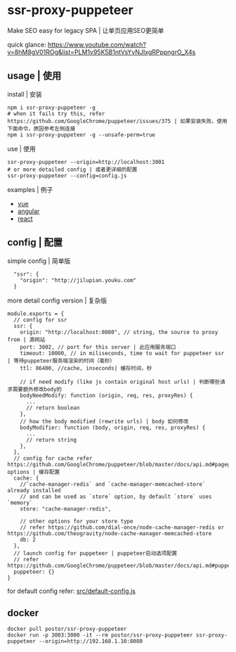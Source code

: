 # ssr-proxy-puppeteer

Make SEO easy for legacy SPA | 让单页应用SEO更简单

quick glance: https://www.youtube.com/watch?v=8hM8gV01ROg&list=PLM1v95K5B1ntVsYvNJIxgRPppngrO_X4s

## usage | 使用


install | 安装

```
npm i ssr-proxy-puppeteer -g
# when it fails try this, refer https://github.com/GoogleChrome/puppeteer/issues/375 | 如果安装失败，使用下面命令，原因参考左侧连接
npm i ssr-proxy-puppeteer -g --unsafe-perm=true
```

use | 使用

```
ssr-proxy-puppeteer --origin=http://localhost:3001
# or more detailed config | 或者更详细的配置 
ssr-proxy-puppeteer --config=config.js
```

examples | 例子

- [vue](./examples/vue)
- [angular](./examples/angular)
- [react](./examples/react)

## config | 配置

simple config | 简单版

```
  "ssr": {
    "origin": "http://jilupian.youku.com"
  }
```

more detail config version | 复杂版

```
module.exports = {
  // config for ssr
  ssr: {
    origin: "http://localhost:8080", // string, the source to proxy from | 源网站
    port: 3002, // port for this server | 此应用服务端口
    timeout: 10000, // in miliseconds, time to wait for puppeteer ssr | 等待puppeteer服务端渲染的时间（毫秒）
    ttl: 86400, //cache, inseconds| 缓存时间，秒
    
    // if need modify (like js contain original host urls) | 判断哪些请求需要额外修改body的
    bodyNeedModify: function (origin, req, res, proxyRes) {
      ...
      // return boolean
    },
    // how the body modified (rewrite urls) | body 如何修改 
    bodyModifier: function (body, origin, req, res, proxyRes) {
      ...
      // return string
    },
  },
  // config for cache refer https://github.com/GoogleChrome/puppeteer/blob/master/docs/api.md#pagegotourl-options | 缓存配置
  cache: {
    //`cache-manager-redis` and `cache-manager-memcached-store` already installed 
    // and can be used as `store` option, by default `store` uses `memory`
    store: "cache-manager-redis",

    // other options for your store type
    // refer https://github.com/dial-once/node-cache-manager-redis or https://github.com/theogravity/node-cache-manager-memcached-store
    db: 2
  },
  // launch config for puppeteer | puppeteer启动选项配置
  // refer https://github.com/GoogleChrome/puppeteer/blob/master/docs/api.md#puppeteerlaunchoptions
  puppeteer: {}
}
```
for default config refer: [src/default-config.js](./src/default-config.js)

## docker

```
docker pull postor/ssr-proxy-puppeteer
docker run -p 3003:3000 -it --rm postor/ssr-proxy-puppeteer ssr-proxy-puppeteer --origin=http://192.168.1.10:8080
```
